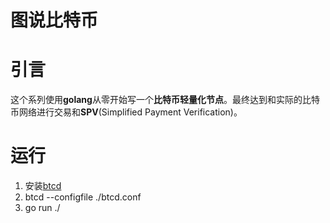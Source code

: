 图说比特币
======
# 引言

这个系列使用**golang**从零开始写一个**比特币轻量化节点**。最终达到和实际的比特币网络进行交易和**SPV**(Simplified Payment Verification)。

# 运行

1. 安装[btcd](https://github.com/btcsuite/btcd)
2. btcd --configfile ./btcd.conf
3. go run ./